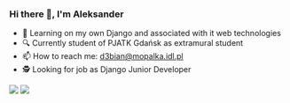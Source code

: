 ### Hi there 👋, I'm Aleksander

- 🔭 Learning on my own Django and associated with it web technologies
- 🔍 Currently student of PJATK Gdańsk as extramural student
- 📫 How to reach me: d3bian@mopalka.idl.pl
- 🕵️ Looking for job as Django Junior Developer

<img src="https://github-readme-stats.vercel.app/api/top-langs/?username=alopalka&theme=github_dark&count_private=true&layout=compact">
<img src="https://github-readme-stats.vercel.app/api?username=alopalka&count_private=true&show_icons=true&theme=github_dark">

